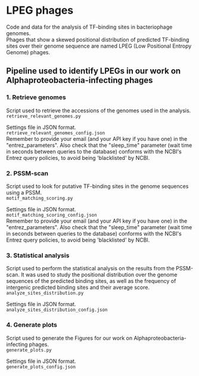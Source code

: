 # LPEG phages
Code and data for the analysis of TF-binding sites in bacteriophage genomes.  
Phages that show a skewed positional distribution of predicted TF-binding sites over their genome sequence are named LPEG (Low Positional Entropy Genome) phages.

## Pipeline used to identify LPEGs in our work on Alphaproteobacteria-infecting phages

### 1. Retrieve genomes
Script used to retrieve the accessions of the genomes used in the analysis.  
``retrieve_relevant_genomes.py``  

Settings file in JSON format.  
``retrieve_relevant_genomes_config.json``  
Remember to provide your email (and your API key if you have one) in the "entrez_parameters". Also check that the "sleep_time" parameter (wait time in seconds between queries to the database) conforms with the NCBI's Entrez query policies, to avoid being 'blacklisted' by NCBI.

### 2. PSSM-scan
Script used to look for putative TF-binding sites in the genome sequences using a PSSM.  
``motif_matching_scoring.py``  

Settings file in JSON format.  
``motif_matching_scoring_config.json``  
Remember to provide your email (and your API key if you have one) in the "entrez_parameters". Also check that the "sleep_time" parameter (wait time in seconds between queries to the database) conforms with the NCBI's Entrez query policies, to avoid being 'blacklisted' by NCBI.

### 3. Statistical analysis
Script used to perform the statistical analysis on the results from the PSSM-scan. It was used to study the positional distribution over the genome sequences of the predicted binding sites, as well as the frequency of intergenic predicted binding sites and their average score.  
``analyze_sites_distribution.py``  

Settings file in JSON format.  
``analyze_sites_distribution_config.json``

### 4. Generate plots
Script used to generate the Figures for our work on Alphaproteobacteria-infecting phages.  
``generate_plots.py``  

Settings file in JSON format.  
``generate_plots_config.json``


